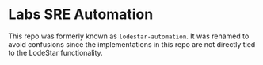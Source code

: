 # Labs SRE Automation

This repo was formerly known as `lodestar-automation`. It was renamed to avoid confusions since the implementations in this repo are not directly tied to the LodeStar functionality.



